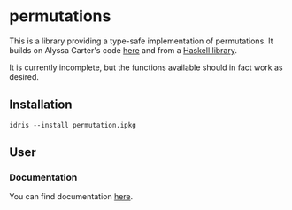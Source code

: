 # permutations

This is a library providing a type-safe implementation of permutations. It
builds on Alyssa Carter's code
[here](https://github.com/trillioneyes/idris-toys/blob/master/Permutation.idr)
and from a [Haskell
library](https://hackage.haskell.org/package/permutation-0.5.0.5).

It is currently incomplete, but the functions available should in fact work as
desired.

## Installation

```
idris --install permutation.ipkg
```

## User

### Documentation

You can find documentation
[here](https://vmchale.github.io/permutation/index.html).
